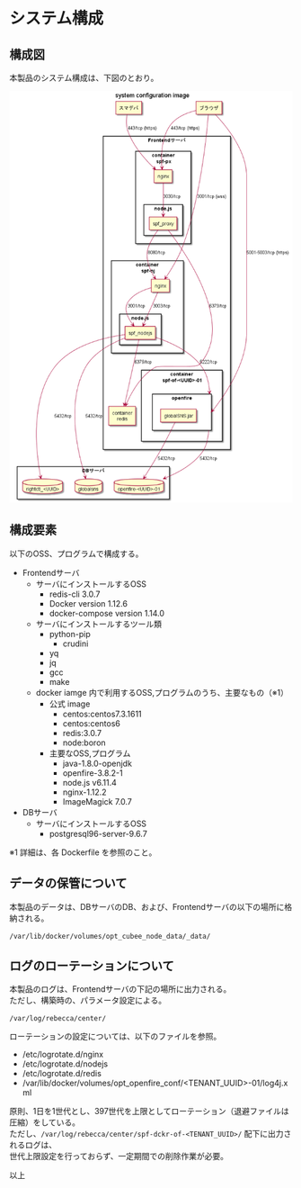 システム構成
===

## 構成図

本製品のシステム構成は、下図のとおり。

![図](install-guide_stack-vekv1n.png)

## 構成要素

以下のOSS、プログラムで構成する。

* Frontendサーバ
    * サーバにインストールするOSS
        * redis-cli 3.0.7
        * Docker version 1.12.6
        * docker-compose version 1.14.0
    * サーバにインストールするツール類
        * python-pip
            * crudini
        * yq
        * jq
        * gcc
        * make
    * docker iamge 内で利用するOSS,プログラムのうち、主要なもの（※1）
        * 公式 image
            * centos:centos7.3.1611
            * centos:centos6
            * redis:3.0.7
            * node:boron
        * 主要なOSS,プログラム
            * java-1.8.0-openjdk
            * openfire-3.8.2-1
            * node.js v6.11.4
            * nginx-1.12.2
            * ImageMagick 7.0.7
* DBサーバ
    * サーバにインストールするOSS
        * postgresql96-server-9.6.7

※1 詳細は、各 Dockerfile を参照のこと。



## データの保管について

本製品のデータは、DBサーバのDB、および、Frontendサーバの以下の場所に格納される。

```
/var/lib/docker/volumes/opt_cubee_node_data/_data/
```



## ログのローテーションについて

本製品のログは、Frontendサーバの下記の場所に出力される。  
ただし、構築時の、パラメータ設定による。

```
/var/log/rebecca/center/
```

ローテーションの設定については、以下のファイルを参照。

* /etc/logrotate.d/nginx
* /etc/logrotate.d/nodejs
* /etc/logrotate.d/redis
* /var/lib/docker/volumes/opt_openfire_conf/<TENANT_UUID>-01/log4j.xml

原則、1日を1世代とし、397世代を上限としてローテーション（退避ファイルは圧縮）をしている。  
ただし、`/var/log/rebecca/center/spf-dckr-of-<TENANT_UUID>/` 配下に出力されるログは、  
世代上限設定を行っておらず、一定期間での削除作業が必要。


以上
